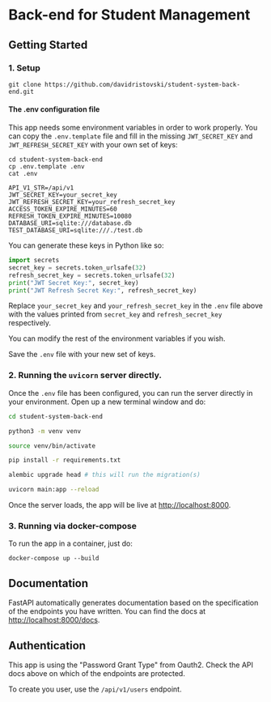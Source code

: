 # Back-end for Student Management

##  Getting Started

### 1. Setup

```shell script
git clone https://github.com/davidristovski/student-system-back-end.git
```

#### The .env configuration file

This app needs some environment variables in order to work properly.
You can copy the `.env.template` file and fill in the missing `JWT_SECRET_KEY`
and `JWT_REFRESH_SECRET_KEY` with your own set of keys:

```commandline
cd student-system-back-end
cp .env.template .env
cat .env

API_V1_STR=/api/v1
JWT_SECRET_KEY=your_secret_key
JWT_REFRESH_SECRET_KEY=your_refresh_secret_key
ACCESS_TOKEN_EXPIRE_MINUTES=60
REFRESH_TOKEN_EXPIRE_MINUTES=10080
DATABASE_URI=sqlite:///database.db
TEST_DATABASE_URI=sqlite:///./test.db
```

You can generate these keys in Python like so:

```python
import secrets
secret_key = secrets.token_urlsafe(32)
refresh_secret_key = secrets.token_urlsafe(32)
print("JWT Secret Key:", secret_key)
print("JWT Refresh Secret Key:", refresh_secret_key)
```
Replace `your_secret_key` and `your_refresh_secret_key` in the `.env` file above
with the values printed from `secret_key` and `refresh_secret_key` respectively.

You can modify the rest of the environment variables if you wish.

Save the `.env` file with your new set of keys.

### 2. Running the `uvicorn` server directly.

Once the `.env` file has been configured, you can run the server directly in
your environment. Open up a new terminal window and do:
```bash
cd student-system-back-end

python3 -m venv venv

source venv/bin/activate

pip install -r requirements.txt

alembic upgrade head # this will run the migration(s)

uvicorn main:app --reload
```

Once the server loads, the app will be live at [http://localhost:8000](http://localhost:8000).

### 3. Running via docker-compose

To run the app in a container, just do:
```commandline
docker-compose up --build
```

## Documentation

FastAPI automatically generates documentation based on the specification of the endpoints you have written. You can find the docs at [http://localhost:8000/docs](http://localhost:8000/docs).

## Authentication

This app is using the "Password Grant Type" from Oauth2. Check the API docs above
on which of the endpoints are protected.

To create you user, use the `/api/v1/users` endpoint.